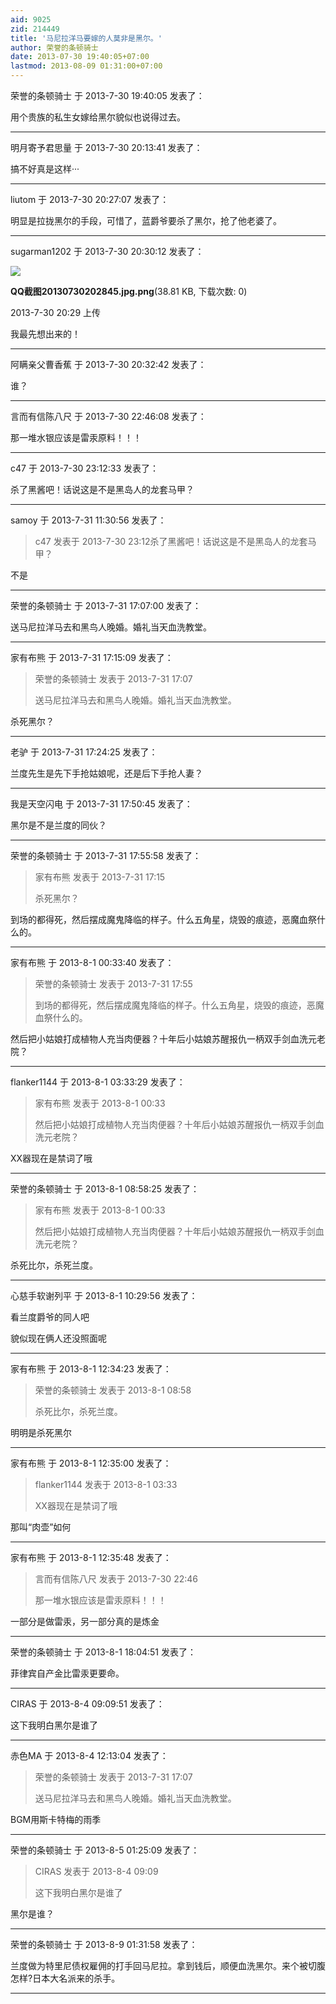 ```yaml
---
aid: 9025
zid: 214449
title: '马尼拉洋马要嫁的人莫非是黑尔。'
author: 荣誉的条顿骑士
date: 2013-07-30 19:40:05+07:00
lastmod: 2013-08-09 01:31:00+07:00
---
```


荣誉的条顿骑士 于 2013-7-30 19:40:05 发表了：

用个贵族的私生女嫁给黑尔貌似也说得过去。

---------

明月寄予君思量 于 2013-7-30 20:13:41 发表了：

搞不好真是这样···

---------

liutom 于 2013-7-30 20:27:07 发表了：

明显是拉拢黑尔的手段，可惜了，蓝爵爷要杀了黑尔，抢了他老婆了。

---------

sugarman1202 于 2013-7-30 20:30:12 发表了：

![](https://mirrors.tuna.tsinghua.edu.cn/osdn/lgqm/72877/202957syi4pdjvoezyss4s.png)



**QQ截图20130730202845.jpg.png**(38.81 KB, 下载次数: 0)



2013-7-30 20:29 上传



我最先想出来的！

---------

阿瞒亲父曹香蕉 于 2013-7-30 20:32:42 发表了：

谁？

---------

言而有信陈八尺 于 2013-7-30 22:46:08 发表了：

那一堆水银应该是雷汞原料！！！

---------

c47 于 2013-7-30 23:12:33 发表了：

杀了黑酱吧！话说这是不是黑岛人的龙套马甲？

---------

samoy 于 2013-7-31 11:30:56 发表了：

> c47 发表于 2013-7-30 23:12杀了黑酱吧！话说这是不是黑岛人的龙套马甲？



不是

---------

荣誉的条顿骑士 于 2013-7-31 17:07:00 发表了：

送马尼拉洋马去和黑鸟人晚婚。婚礼当天血洗教堂。

---------

家有布熊 于 2013-7-31 17:15:09 发表了：

> 荣誉的条顿骑士 发表于 2013-7-31 17:07
> 
> 送马尼拉洋马去和黑鸟人晚婚。婚礼当天血洗教堂。



杀死黑尔？

---------

老驴 于 2013-7-31 17:24:25 发表了：

兰度先生是先下手抢姑娘呢，还是后下手抢人妻？

---------

我是天空闪电 于 2013-7-31 17:50:45 发表了：

黑尔是不是兰度的同伙？

---------

荣誉的条顿骑士 于 2013-7-31 17:55:58 发表了：

> 家有布熊 发表于 2013-7-31 17:15
> 
> 杀死黑尔？



到场的都得死，然后摆成魔鬼降临的样子。什么五角星，烧毁的痕迹，恶魔血祭什么的。

---------

家有布熊 于 2013-8-1 00:33:40 发表了：

> 荣誉的条顿骑士 发表于 2013-7-31 17:55
> 
> 到场的都得死，然后摆成魔鬼降临的样子。什么五角星，烧毁的痕迹，恶魔血祭什么的。



然后把小姑娘打成植物人充当肉便器？十年后小姑娘苏醒报仇一柄双手剑血洗元老院？

---------

flanker1144 于 2013-8-1 03:33:29 发表了：

> 家有布熊 发表于 2013-8-1 00:33
> 
> 然后把小姑娘打成植物人充当肉便器？十年后小姑娘苏醒报仇一柄双手剑血洗元老院？



XX器现在是禁词了哦

---------

荣誉的条顿骑士 于 2013-8-1 08:58:25 发表了：

> 家有布熊 发表于 2013-8-1 00:33
> 
> 然后把小姑娘打成植物人充当肉便器？十年后小姑娘苏醒报仇一柄双手剑血洗元老院？



杀死比尔，杀死兰度。

---------

心慈手软谢列平 于 2013-8-1 10:29:56 发表了：

看兰度爵爷的同人吧

貌似现在俩人还没照面呢

---------

家有布熊 于 2013-8-1 12:34:23 发表了：

> 荣誉的条顿骑士 发表于 2013-8-1 08:58
> 
> 杀死比尔，杀死兰度。



明明是杀死黑尔

---------

家有布熊 于 2013-8-1 12:35:00 发表了：

> flanker1144 发表于 2013-8-1 03:33
> 
> XX器现在是禁词了哦



那叫“肉壶”如何

---------

家有布熊 于 2013-8-1 12:35:48 发表了：

> 言而有信陈八尺 发表于 2013-7-30 22:46
> 
> 那一堆水银应该是雷汞原料！！！



一部分是做雷汞，另一部分真的是炼金

---------

荣誉的条顿骑士 于 2013-8-1 18:04:51 发表了：

菲律宾自产金比雷汞更要命。

---------

CIRAS 于 2013-8-4 09:09:51 发表了：

这下我明白黑尔是谁了

---------

赤色MA 于 2013-8-4 12:13:04 发表了：

> 荣誉的条顿骑士 发表于 2013-7-31 17:07
> 
> 送马尼拉洋马去和黑鸟人晚婚。婚礼当天血洗教堂。



BGM用斯卡特梅的雨季

---------

荣誉的条顿骑士 于 2013-8-5 01:25:09 发表了：

> CIRAS 发表于 2013-8-4 09:09
> 
> 这下我明白黑尔是谁了



黑尔是谁？

---------

荣誉的条顿骑士 于 2013-8-9 01:31:58 发表了：

兰度做为特里尼债权雇佣的打手回马尼拉。拿到钱后，顺便血洗黑尔。来个被切腹怎样?日本大名派来的杀手。

---------

